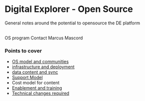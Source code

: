 # Digital Explorer - Open Source

General notes around the potential to opensource the DE platform

<br>
OS program Contact  Marcus Mascord <mmascord2@csc.com>

### Points to cover

- [OS model and communities](OSmodel.md)
- [infrastructure and deployment](Infrarequirements.md)
- [data content and sync](Dataset.md)
- [Support Model](Support.md)
- Cost model for content
- [Enablement and training](Enablement&Training)
- [Technical changes required](Techchanges.md)